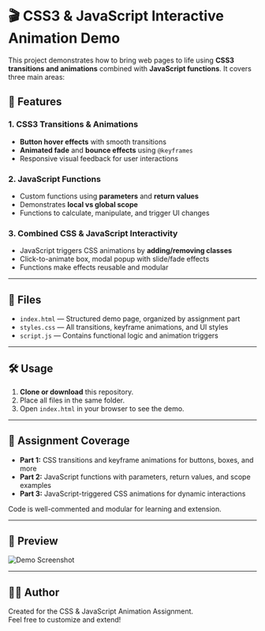 # 🎬 CSS3 & JavaScript Interactive Animation Demo

This project demonstrates how to bring web pages to life using **CSS3 transitions and animations** combined with **JavaScript functions**. It covers three main areas:

## 🚀 Features

### 1. **CSS3 Transitions & Animations**
- **Button hover effects** with smooth transitions
- **Animated fade** and **bounce effects** using `@keyframes`
- Responsive visual feedback for user interactions

### 2. **JavaScript Functions**
- Custom functions using **parameters** and **return values**
- Demonstrates **local vs global scope**
- Functions to calculate, manipulate, and trigger UI changes

### 3. **Combined CSS & JavaScript Interactivity**
- JavaScript triggers CSS animations by **adding/removing classes**
- Click-to-animate box, modal popup with slide/fade effects
- Functions make effects reusable and modular

---

## 📁 Files

- `index.html` — Structured demo page, organized by assignment part
- `styles.css` — All transitions, keyframe animations, and UI styles
- `script.js` — Contains functional logic and animation triggers

---

## 🛠️ Usage

1. **Clone or download** this repository.
2. Place all files in the same folder.
3. Open `index.html` in your browser to see the demo.

---

## 📝 Assignment Coverage

- **Part 1:** CSS transitions and keyframe animations for buttons, boxes, and more
- **Part 2:** JavaScript functions with parameters, return values, and scope examples
- **Part 3:** JavaScript-triggered CSS animations for dynamic interactions

Code is well-commented and modular for learning and extension.

---

## 🎨 Preview

![Demo Screenshot](demo.png) <!-- Replace with your screenshot if available -->

---

## 👩‍💻 Author

Created for the CSS & JavaScript Animation Assignment.  
Feel free to customize and extend!
